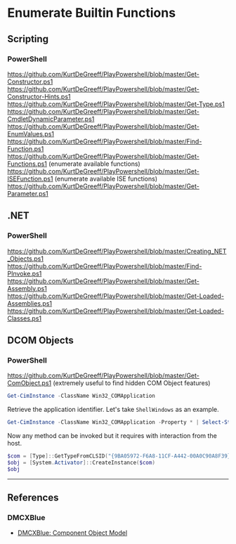 # Enumerate Builtin Functions

## Scripting

### PowerShell

https://github.com/KurtDeGreeff/PlayPowershell/blob/master/Get-Constructor.ps1
https://github.com/KurtDeGreeff/PlayPowershell/blob/master/Get-Constructor-Hints.ps1
https://github.com/KurtDeGreeff/PlayPowershell/blob/master/Get-Type.ps1
https://github.com/KurtDeGreeff/PlayPowershell/blob/master/Get-CmdletDynamicParameter.ps1
https://github.com/KurtDeGreeff/PlayPowershell/blob/master/Get-EnumValues.ps1
https://github.com/KurtDeGreeff/PlayPowershell/blob/master/Find-Function.ps1
https://github.com/KurtDeGreeff/PlayPowershell/blob/master/Get-Functions.ps1 (enumerate available functions)
https://github.com/KurtDeGreeff/PlayPowershell/blob/master/Get-ISEFunction.ps1 (enumerate available ISE functions)
https://github.com/KurtDeGreeff/PlayPowershell/blob/master/Get-Parameter.ps1

## .NET

### PowerShell

https://github.com/KurtDeGreeff/PlayPowershell/blob/master/Creating_NET_Objects.ps1
https://github.com/KurtDeGreeff/PlayPowershell/blob/master/Find-PInvoke.ps1
https://github.com/KurtDeGreeff/PlayPowershell/blob/master/Get-Assembly.ps1
https://github.com/KurtDeGreeff/PlayPowershell/blob/master/Get-Loaded-Assemblies.ps1
https://github.com/KurtDeGreeff/PlayPowershell/blob/master/Get-Loaded-Classes.ps1

## DCOM Objects

### PowerShell

https://github.com/KurtDeGreeff/PlayPowershell/blob/master/Get-ComObject.ps1 (extremely useful to find hidden COM Object features)

```powershell
Get-CimInstance -ClassName Win32_COMApplication
```

Retrieve the application identifier. Let's take `ShellWindows` as an example.

```powershell
Get-CimInstance -ClassName Win32_COMApplication -Property * | Select-String ShellWindows
```

Now any method can be invoked but it requires with interaction from the host.

```powershell
$com = [Type]::GetTypeFromCLSID("{9BA05972-F6A8-11CF-A442-00A0C90A8F39}")
$obj = [System.Activator]::CreateInstance($com)
$obj
```

---
## References

### DMCXBlue

- [DMCXBlue: Component Object Model](https://dmcxblue.gitbook.io/red-team-notes-2-0/red-team-techniques/execution/t1559-inter-process-communication/component-object-model)